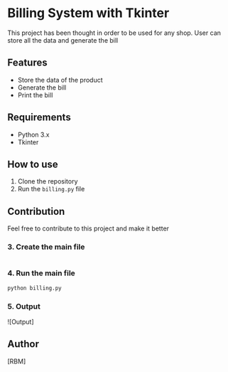 # Billing System with Tkinter

This project has been thought in order to be used for any shop. User can store all the data and generate the bill

## Features

- Store the data of the product
- Generate the bill
- Print the bill

## Requirements

- Python 3.x
- Tkinter

## How to use

1. Clone the repository
2. Run the `billing.py` file

## Contribution

Feel free to contribute to this project and make it better

### 3. Create the main file

```python

```

### 4. Run the main file

```bash
python billing.py
```

### 5. Output

![Output]

## Author

[RBM]
